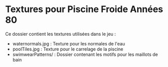 # Textures pour Piscine Froide Années 80

Ce dossier contient les textures utilisées dans le jeu :
- waternormals.jpg : Texture pour les normales de l'eau
- poolTiles.jpg : Texture pour le carrelage de la piscine
- swimwearPatterns/ : Dossier contenant les motifs pour les maillots de bain
